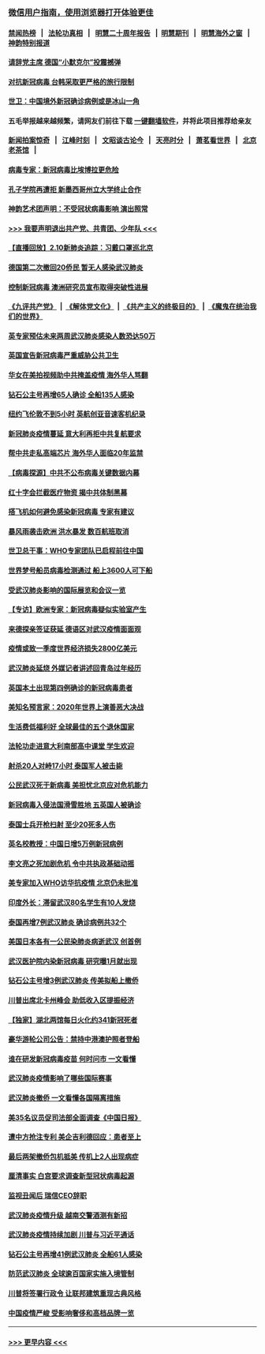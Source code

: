 ### [微信用户指南，使用浏览器打开体验更佳](https://github.com/gfw-breaker/banned-news1/blob/master/indexes/wechat-guide.md?t=0)
#### [禁闻热榜](热点新闻.md?t=0)  &nbsp;&nbsp;|&nbsp;&nbsp; [法轮功真相](https://github.com/gfw-breaker/truth/blob/master/README.md?t=0) &nbsp;&nbsp;|&nbsp;&nbsp; [明慧二十周年报告](https://github.com/gfw-breaker/mh-reports/blob/master/README.md?t=0) &nbsp;&nbsp;|&nbsp;&nbsp;[明慧期刊](https://github.com/gfw-breaker/mh-qikan) &nbsp;&nbsp;|&nbsp;&nbsp; [明慧海外之窗](https://github.com/gfw-breaker/mh-news/blob/master/README.md?t=0) &nbsp;&nbsp;|&nbsp;&nbsp; [神韵特别报道](https://github.com/gfw-breaker/mh-news/blob/master/shenyun.md?t=0)
#### [请辞党主席 德国“小默克尔”投震撼弹](../pages/nsc418/n11858583.md?t=02110122) 
#### [对抗新冠病毒 台韩采取更严格的旅行限制](../pages/nsc418/n11858936.md?t=02110122) 
#### [世卫：中国境外新冠确诊病例或是冰山一角](../pages/nsc418/n11858781.md?t=02110122) 
#### 五毛举报越来越频繁，请网友们前往下载 [一键翻墙软件](https://github.com/gfw-breaker/ssr-accounts)，并将此项目推荐给亲友
#### [新闻拍案惊奇](https://github.com/gfw-breaker/banned-news1/blob/master/pages/link4.md) &nbsp;&nbsp;|&nbsp;&nbsp; [江峰时刻](https://github.com/gfw-breaker/banned-news1/blob/master/pages/link4.md) &nbsp;&nbsp;|&nbsp;&nbsp; [文昭谈古论今](https://github.com/gfw-breaker/banned-news1/blob/master/pages/link4.md) &nbsp;&nbsp;|&nbsp;&nbsp; [天亮时分](https://github.com/gfw-breaker/banned-news1/blob/master/pages/link4.md) &nbsp;&nbsp;|&nbsp;&nbsp; [萧茗看世界](https://github.com/gfw-breaker/banned-news1/blob/master/pages/link4.md) &nbsp;&nbsp;|&nbsp;&nbsp; [北京老茶馆](https://github.com/gfw-breaker/banned-news1/blob/master/pages/link4.md) &nbsp;&nbsp;|&nbsp;&nbsp; 
#### [病毒专家：新冠病毒比埃博拉更危险](../pages/nsc418/n11858572.md?t=02110122) 
#### [孔子学院再遭拒 新墨西哥州立大学终止合作](../pages/nsc418/n11858661.md?t=02110122) 
#### [神韵艺术团声明：不受冠状病毒影响 演出照常](../pages/nsc418/n11858801.md?t=02110122) 
#### [>>> 我要声明退出共产党、共青团、少年队 <<<](https://github.com/begood0513/goodnews/blob/master/quit/letter.md) 
#### [【直播回放】2.10新肺炎追踪：习戴口罩巡北京](../pages/nsc418/n11858548.md?t=02110122) 
#### [德国第二次撤回20侨民 暂无人感染武汉肺炎](../pages/nsc418/n11858633.md?t=02110122) 
#### [控制新冠病毒 澳洲研究员宣布取得突破性进展](../pages/nsc418/n11858505.md?t=02110122) 
#### [《九评共产党》](https://github.com/begood0513/9ping.md/blob/master/README.md) &nbsp;|&nbsp; [《解体党文化》](../../../../jtdwh.md/blob/master/README.md)  &nbsp;|&nbsp; [《共产主义的终极目的》](../../../../gczydzjmd.md/blob/master/README.md) &nbsp;|&nbsp; [《魔鬼在统治我们的世界》](../../../../mgztzwmdsj.md/blob/master/README.md) 
#### [英专家预估未来两周武汉肺炎感染人数恐达50万](../pages/nsc418/n11857886.md?t=02110122) 
#### [英国宣告新冠病毒严重威胁公共卫生](../pages/nsc418/n11858285.md?t=02110122) 
#### [华女在美拍视频助中共掩盖疫情 海外华人骂翻](../pages/nsc418/n11857407.md?t=02110122) 
#### [钻石公主号再增65人确诊 全船135人感染](../pages/nsc418/n11857366.md?t=02110122) 
#### [纽约飞伦敦不到5小时 英航创亚音速客机纪录](../pages/nsc418/n11857405.md?t=02110122) 
#### [新冠肺炎疫情蔓延 意大利再拒中共复航要求](../pages/nsc418/n11857200.md?t=02110122) 
#### [帮中共走私高端芯片 海外华人面临20年监禁](../pages/nsc418/n11855016.md?t=02110122) 
#### [【病毒探源】中共不公布病毒关键数据内幕](../pages/nsc418/n11856584.md?t=02110122) 
#### [红十字会拦截医疗物资 揭中共体制黑幕](../pages/nsc418/n11856750.md?t=02110122) 
#### [搭飞机如何避免感染新冠病毒 专家有建议](../pages/nsc418/n11853427.md?t=02110122) 
#### [暴风雨袭击欧洲 洪水暴发 数百航班取消](../pages/nsc418/n11856453.md?t=02110122) 
#### [世卫总干事：WHO专家团队已启程前往中国](../pages/nsc418/n11856612.md?t=02110122) 
#### [世界梦号船员病毒检测通过 船上3600人可下船](../pages/nsc418/n11856520.md?t=02110122) 
#### [受武汉肺炎影响的国际展览和会议一览](../pages/nsc418/n11856420.md?t=02110122) 
#### [【专访】欧洲专家：新冠病毒疑似实验室产生](../pages/nsc418/n11856378.md?t=02110122) 
#### [来德探亲签证获延 德语区对武汉疫情面面观](../pages/nsc418/n11856283.md?t=02110122) 
#### [疫情或致一季度世界经济损失2800亿美元](../pages/nsc418/n11855639.md?t=02110122) 
#### [武汉肺炎延烧 外媒记者讲述回青岛过年经历](../pages/nsc418/n11856159.md?t=02110122) 
#### [英国本土出现第四例确诊的新冠病毒患者](../pages/nsc418/n11855930.md?t=02110122) 
#### [美知名预言家：2020年世界上演善恶大决战](../pages/nsc418/n11855418.md?t=02110122) 
#### [生活费低福利好 全球最佳的五个退休国家](../pages/nsc418/n11848347.md?t=02110122) 
#### [法轮功走进意大利南部高中课堂 学生欢迎](../pages/nsc418/n11853859.md?t=02110122) 
#### [射杀20人对峙17小时 泰国军人被击毙](../pages/nsc418/n11854869.md?t=02110122) 
#### [公民武汉死于新病毒 美担忧北京应对危机能力](../pages/nsc418/n11854331.md?t=02110122) 
#### [新冠病毒入侵法国滑雪胜地 五英国人被确诊](../pages/nsc418/n11854307.md?t=02110122) 
#### [泰国士兵开枪扫射 至少20死多人伤](../pages/nsc418/n11854276.md?t=02110122) 
#### [英名校教授：中国日增5万例新冠病例](../pages/nsc418/n11854174.md?t=02110122) 
#### [李文亮之死加剧危机 令中共执政基础动摇](../pages/nsc418/n11854003.md?t=02110122) 
#### [美专家加入WHO访华抗疫情 北京仍未批准](../pages/nsc418/n11854043.md?t=02110122) 
#### [印度外长：滞留武汉80名学生有10人发烧](../pages/nsc418/n11853821.md?t=02110122) 
#### [泰国再增7例武汉肺炎 确诊病例共32个](../pages/nsc418/n11853808.md?t=02110122) 
#### [美国日本各有一公民染肺炎病逝武汉 创首例](../pages/nsc418/n11853509.md?t=02110122) 
#### [武汉医护院内染新冠病毒 研究曝1月就出现](../pages/nsc418/n11852928.md?t=02110122) 
#### [钻石公主号增3例武汉肺炎 传美拟船上撤侨](../pages/nsc418/n11853240.md?t=02110122) 
#### [川普出席北卡州峰会 助低收入区提振经济](../pages/nsc418/n11853232.md?t=02110122) 
#### [【独家】湖北两馆每日火化约341新冠死者](../pages/nsc418/n11845444.md?t=02110122) 
#### [豪华游轮公司公告：禁持中港澳护照者登船](../pages/nsc418/n11852761.md?t=02110122) 
#### [谁在研发新冠病毒疫苗 何时问市 一文看懂](../pages/nsc418/n11852840.md?t=02110122) 
#### [武汉肺炎疫情影响了哪些国际赛事](../pages/nsc418/n11852441.md?t=02110122) 
#### [武汉肺炎撤侨 一文看懂各国隔离措施](../pages/nsc418/n11844216.md?t=02110122) 
#### [美35名议员促司法部全面调查《中国日报》](../pages/nsc418/n11852435.md?t=02110122) 
#### [遭中方抢注专利 美企吉利德回应：患者至上](../pages/nsc418/n11852037.md?t=02110122) 
#### [最后两架撤侨包机抵美 传机上2人出现病症](../pages/nsc418/n11852173.md?t=02110122) 
#### [厘清事实 白宫要求调查新型冠状病毒起源](../pages/nsc418/n11852106.md?t=02110122) 
#### [监视丑闻后 瑞信CEO辞职](../pages/nsc418/n11852127.md?t=02110122) 
#### [武汉肺炎疫情升级 越南交警酒测有新招](../pages/nsc418/n11851632.md?t=02110122) 
#### [武汉肺炎疫情持续加剧 川普与习近平通话](../pages/nsc418/n11851613.md?t=02110122) 
#### [钻石公主号再增41例武汉肺炎 全船61人感染](../pages/nsc418/n11850401.md?t=02110122) 
#### [防范武汉肺炎 全球逾百国家实施入境管制](../pages/nsc418/n11850557.md?t=02110122) 
#### [川普将签署行政令 让联邦建筑重现古典风格](../pages/nsc418/n11850654.md?t=02110122) 
#### [中国疫情严峻 受影响奢侈和高档品牌一览](../pages/nsc418/n11850319.md?t=02110122) 

----
#### [ >>> 更早内容 <<< ](../indexes/nsc418-earlier.md)
